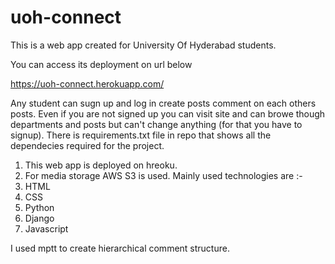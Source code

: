 # uoh-connect

This is a web app created for University Of Hyderabad students.

You can access its deployment on url below

https://uoh-connect.herokuapp.com/

Any student can sugn up and log in create posts comment on each others posts.
Even if you are not signed up you can visit site and can browe though departments and posts but can't change anything (for that you have to signup).
There is requirements.txt file in repo that shows all the dependecies required for the project.
1. This web app is deployed on hreoku.
2. For media storage AWS S3 is used.
Mainly used technologies are :-
1. HTML
2. CSS
3. Python
4. Django
5. Javascript


I used mptt to create hierarchical comment structure.
